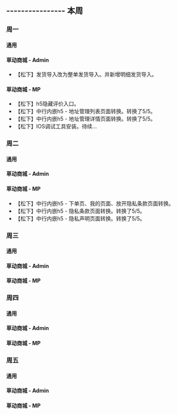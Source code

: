 ## ---------------- 本周

### 周一
#### 通用
#### 草动商城 - Admin
* 【松下】发货导入改为整单发货导入。并新增明细发货导入。
#### 草动商城 - MP
* 【松下】h5隐藏评价入口。
* 【松下】中行内嵌h5 - 地址管理列表页面转换。转换了5/5。
* 【松下】中行内嵌h5 - 地址管理详情页面转换。转换了5/5。
* 【松下】IOS调试工具安装。待续...

### 周二
#### 通用
#### 草动商城 - Admin
#### 草动商城 - MP
* 【松下】中行内嵌h5 - 下单页、我的页面、放开隐私条款页面转换。
* 【松下】中行内嵌h5 - 隐私条款页面转换。转换了5/5。
* 【松下】中行内嵌h5 - 隐私声明页面转换。转换了5/5。

### 周三
#### 通用
#### 草动商城 - Admin
#### 草动商城 - MP

### 周四
#### 通用
#### 草动商城 - Admin
#### 草动商城 - MP

### 周五
#### 通用
#### 草动商城 - Admin
#### 草动商城 - MP
